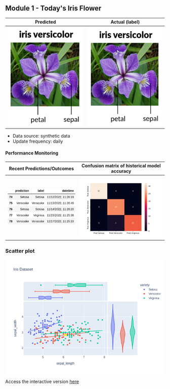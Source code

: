 
## Module 1 - Today's Iris Flower 

| Predicted | Actual (label)
|--------|------- 
| ![Iris](https://raw.githubusercontent.com/bensnow6/serverless-ml-course/main/assets/module1/latest_iris.png) | ![Iris](https://raw.githubusercontent.com/bensnow6/serverless-ml-course/main/assets/module1/actual_iris.png) 

 * Data source: synthetic data
 * Update frequency: daily

#### Performance Monitoring 

| Recent Predictions/Outcomes | Confusion matrix of historical model accuracy 
|--------|------- 
| ![Recent predictions](https://raw.githubusercontent.com/bensnow6/serverless-ml-course/main/assets/module1/df_recent.png) | ![Confusion Matrix](https://raw.githubusercontent.com/bensnow6/serverless-ml-course/main/assets/module1/confusion_matrix.png)


### Scatter plot
![Scatter plot](https://raw.githubusercontent.com/bensnow6/serverless-ml-course/main/assets/module1/scatter_plot.png)

Access the interactive version [here](https://bensnow6.github.io/iris_interactive/)
